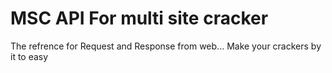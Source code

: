 # MSC API For multi site cracker
The refrence for Request and Response from web...
Make your crackers by it to easy
